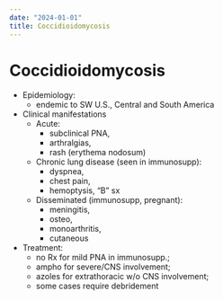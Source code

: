 ```yaml
---
date: "2024-01-01"
title: Coccidioidomycosis
---
```



# Coccidioidomycosis

- Epidemiology:
  - endemic to SW U.S., Central and South America
- Clinical manifestations
  - Acute:
    - subclinical PNA,
    - arthralgias,
    - rash (erythema nodosum)
  - Chronic lung disease (seen in immunosupp):
    - dyspnea,
    - chest pain,
    - hemoptysis, “B” sx
  - Disseminated (immunosupp, pregnant):
    - meningitis,
    - osteo,
    - monoarthritis,
    - cutaneous
- Treatment:
  - no Rx for mild PNA in immunosupp.;
  - ampho for severe/CNS involvement;
  - azoles for extrathoracic w/o CNS involvement;
  - some cases require debridement
